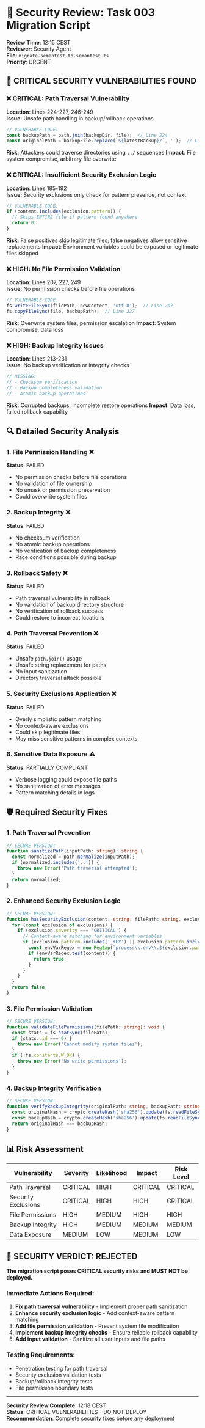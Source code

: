 # 🔐 Security Review: Task 003 Migration Script
**Review Time**: 12:15 CEST  
**Reviewer**: Security Agent  
**File**: `migrate-semantest-to-semantest.ts`  
**Priority**: URGENT  

## 🚨 CRITICAL SECURITY VULNERABILITIES FOUND

### ❌ CRITICAL: Path Traversal Vulnerability
**Location**: Lines 224-227, 246-249  
**Issue**: Unsafe path handling in backup/rollback operations
```typescript
// VULNERABLE CODE:
const backupPath = path.join(backupDir, file);  // Line 224
const originalPath = backupFile.replace(`${latestBackup}/`, '');  // Line 248
```
**Risk**: Attackers could traverse directories using `../` sequences
**Impact**: File system compromise, arbitrary file overwrite

### ❌ CRITICAL: Insufficient Security Exclusion Logic
**Location**: Lines 185-192  
**Issue**: Security exclusions only check for pattern presence, not context
```typescript
// VULNERABLE CODE:
if (content.includes(exclusion.pattern)) {
  // Skips ENTIRE file if pattern found anywhere
  return 0;
}
```
**Risk**: False positives skip legitimate files; false negatives allow sensitive replacements
**Impact**: Environment variables could be exposed or legitimate files skipped

### ❌ HIGH: No File Permission Validation
**Location**: Lines 207, 227, 249  
**Issue**: No permission checks before file operations
```typescript
// VULNERABLE CODE:
fs.writeFileSync(filePath, newContent, 'utf-8');  // Line 207
fs.copyFileSync(file, backupPath);  // Line 227
```
**Risk**: Overwrite system files, permission escalation
**Impact**: System compromise, data loss

### ❌ HIGH: Backup Integrity Issues
**Location**: Lines 213-231  
**Issue**: No backup verification or integrity checks
```typescript
// MISSING:
// - Checksum verification
// - Backup completeness validation
// - Atomic backup operations
```
**Risk**: Corrupted backups, incomplete restore operations
**Impact**: Data loss, failed rollback capability

## 🔍 Detailed Security Analysis

### 1. File Permission Handling ❌
**Status**: FAILED
- No permission checks before file operations
- No validation of file ownership
- No umask or permission preservation
- Could overwrite system files

### 2. Backup Integrity ❌
**Status**: FAILED
- No checksum verification
- No atomic backup operations
- No verification of backup completeness
- Race conditions possible during backup

### 3. Rollback Safety ❌
**Status**: FAILED
- Path traversal vulnerability in rollback
- No validation of backup directory structure
- No verification of rollback success
- Could restore to incorrect locations

### 4. Path Traversal Prevention ❌
**Status**: FAILED
- Unsafe `path.join()` usage
- Unsafe string replacement for paths
- No input sanitization
- Directory traversal attack possible

### 5. Security Exclusions Application ❌
**Status**: FAILED
- Overly simplistic pattern matching
- No context-aware exclusions
- Could skip legitimate files
- May miss sensitive patterns in complex contexts

### 6. Sensitive Data Exposure ⚠️
**Status**: PARTIALLY COMPLIANT
- Verbose logging could expose file paths
- No sanitization of error messages
- Pattern matching details in logs

## 🛡️ Required Security Fixes

### 1. **Path Traversal Prevention**
```typescript
// SECURE VERSION:
function sanitizePath(inputPath: string): string {
  const normalized = path.normalize(inputPath);
  if (normalized.includes('..')) {
    throw new Error('Path traversal attempted');
  }
  return normalized;
}
```

### 2. **Enhanced Security Exclusion Logic**
```typescript
// SECURE VERSION:
function hasSecurityExclusion(content: string, filePath: string, exclusions: ReplacementPattern[]): boolean {
  for (const exclusion of exclusions) {
    if (exclusion.severity === 'CRITICAL') {
      // Context-aware matching for environment variables
      if (exclusion.pattern.includes('_KEY') || exclusion.pattern.includes('_SECRET')) {
        const envVarRegex = new RegExp(`process\\.env\\.${exclusion.pattern}|${exclusion.pattern}\\s*=`, 'g');
        if (envVarRegex.test(content)) {
          return true;
        }
      }
    }
  }
  return false;
}
```

### 3. **File Permission Validation**
```typescript
// SECURE VERSION:
function validateFilePermissions(filePath: string): void {
  const stats = fs.statSync(filePath);
  if (stats.uid === 0) {
    throw new Error('Cannot modify system files');
  }
  if (!fs.constants.W_OK) {
    throw new Error('No write permissions');
  }
}
```

### 4. **Backup Integrity Verification**
```typescript
// SECURE VERSION:
function verifyBackupIntegrity(originalPath: string, backupPath: string): boolean {
  const originalHash = crypto.createHash('sha256').update(fs.readFileSync(originalPath)).digest('hex');
  const backupHash = crypto.createHash('sha256').update(fs.readFileSync(backupPath)).digest('hex');
  return originalHash === backupHash;
}
```

## 📊 Risk Assessment

| Vulnerability | Severity | Likelihood | Impact | Risk Level |
|---------------|----------|------------|---------|------------|
| Path Traversal | CRITICAL | HIGH | CRITICAL | CRITICAL |
| Security Exclusions | CRITICAL | HIGH | HIGH | CRITICAL |
| File Permissions | HIGH | MEDIUM | HIGH | HIGH |
| Backup Integrity | HIGH | MEDIUM | MEDIUM | MEDIUM |
| Data Exposure | MEDIUM | LOW | MEDIUM | LOW |

## 🚫 SECURITY VERDICT: REJECTED

**The migration script poses CRITICAL security risks and MUST NOT be deployed.**

### Immediate Actions Required:
1. **Fix path traversal vulnerability** - Implement proper path sanitization
2. **Enhance security exclusion logic** - Add context-aware pattern matching
3. **Add file permission validation** - Prevent system file modification
4. **Implement backup integrity checks** - Ensure reliable rollback capability
5. **Add input validation** - Sanitize all user inputs and file paths

### Testing Requirements:
- Penetration testing for path traversal
- Security exclusion validation tests
- Backup/rollback integrity tests
- File permission boundary tests

---

**Security Review Complete**: 12:18 CEST  
**Status**: CRITICAL VULNERABILITIES - DO NOT DEPLOY  
**Recommendation**: Complete security fixes before any deployment